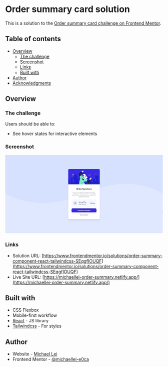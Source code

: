 # Order summary card solution

This is a solution to the [Order summary card challenge on Frontend Mentor](https://www.frontendmentor.io/challenges/order-summary-component-QlPmajDUj).

## Table of contents

- [Overview](#overview)
  - [The challenge](#the-challenge)
  - [Screenshot](#screenshot)
  - [Links](#links)
  - [Built with](#built-with)
- [Author](#author)
- [Acknowledgments](#acknowledgments)

## Overview

### The challenge

Users should be able to:

- See hover states for interactive elements

### Screenshot

![](/screenshot.jpg)

### Links

- Solution URL: [https://www.frontendmentor.io/solutions/order-summary-component-react-tailwindcss-SEqgfIOUQF](https://www.frontendmentor.io/solutions/order-summary-component-react-tailwindcss-SEqgfIOUQF)
- Live Site URL: [https://michaellei-order-summary.netlify.app/](https://michaellei-order-summary.netlify.app/)

## Built with

- CSS Flexbox
- Mobile-first workflow
- [React](https://reactjs.org/) - JS library
- [Tailwindcss](https://tailwindcss.com/) - For styles

## Author

- Website - [Michael Lei](https://michaeleii.github.io/)
- Frontend Mentor - [@michaellei-e0ca](https://www.frontendmentor.io/profile/michaellei-e0ca)
